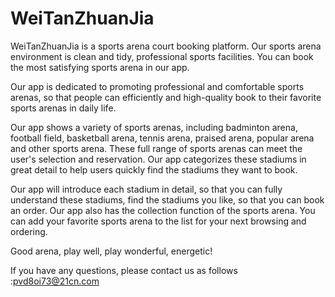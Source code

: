 # WeiTanZhuanJia
WeiTanZhuanJia is a sports arena court booking platform. Our sports arena environment is clean and tidy, professional sports facilities. You can book the most satisfying sports arena in our app.

Our app is dedicated to promoting professional and comfortable sports arenas, so that people can efficiently and high-quality book to their favorite sports arenas in daily life.

Our app shows a variety of sports arenas, including badminton arena, football field, basketball arena, tennis arena, praised arena, popular arena and other sports arena. These full range of sports arenas can meet the user's selection and reservation. Our app categorizes these stadiums in great detail to help users quickly find the stadiums they want to book.

Our app will introduce each stadium in detail, so that you can fully understand these stadiums, find the stadiums you like, so that you can book an order. Our app also has the collection function of the sports arena. You can add your favorite sports arena to the list for your next browsing and ordering.

Good arena, play well, play wonderful, energetic!

If you have any questions, please contact us as follows :pvd8oi73@21cn.com
